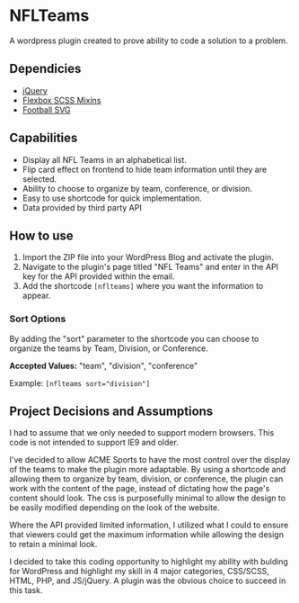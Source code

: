 # NFLTeams
A wordpress plugin created to prove ability to code a solution to a problem.

## Dependicies
* [jQuery](https://jquery.com/)
* [Flexbox SCSS Mixins](https://gist.github.com/superfine/b8d09752a67b4e2f224bb34cb5ca9f94)
* [Football SVG](https://commons.wikimedia.org/wiki/File:Football_(11390)_-_The_Noun_Project.svg)

## Capabilities
* Display all NFL Teams in an alphabetical list.
* Flip card effect on frontend to hide team information until they are selected.
* Ability to choose to organize by team, conference, or division.
* Easy to use shortcode for quick implementation.
* Data provided by third party API

## How to use
1. Import the ZIP file into your WordPress Blog and activate the plugin.
2. Navigate to the plugin's page titled "NFL Teams" and enter in the API key for the API provided within the email.
3. Add the shortcode `[nflteams]` where you want the information to appear.

### Sort Options
By adding the "sort" parameter to the shortcode you can choose to organize the teams by Team, Division, or Conference.

**Accepted Values:** "team", "division", "conference"

Example: `[nflteams sort="division"]`

## Project Decisions and Assumptions
I had to assume that we only needed to support modern browsers. This code is not intended to support IE9 and older.

I've decided to allow ACME Sports to have the most control over the display of the teams to make the plugin more adaptable. By using a shortcode and allowing them to organize by team, division, or conference, the plugin can work with the content of the page, instead of dictating how the page's content should look. The css is purposefully minimal to allow the design to be easily modified depending on the look of the website.

Where the API provided limited information, I utilized what I could to ensure that viewers could get the maximum information while allowing the design to retain a minimal look.

I decided to take this coding opportunity to highlight my ability with bulding for WordPress and highlight my skill in 4 major categories, CSS/SCSS, HTML, PHP, and JS/jQuery. A plugin was the obvious choice to succeed in this task.
